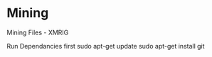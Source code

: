 # Mining
Mining Files - XMRIG

Run Dependancies first
sudo apt-get update
sudo apt-get install git

